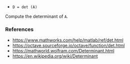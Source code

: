 - `D = det (A)`

Compute the determinant of `A`.

### References

- https://www.mathworks.com/help/matlab/ref/det.html
- https://octave.sourceforge.io/octave/function/det.html
- https://mathworld.wolfram.com/Determinant.html
- https://en.wikipedia.org/wiki/Determinant
